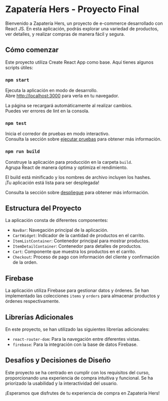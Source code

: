 # Zapatería Hers - Proyecto Final

Bienvenido a Zapatería Hers, un proyecto de e-commerce desarrollado con React JS. En esta aplicación, podrás explorar una variedad de productos, ver detalles, y realizar compras de manera fácil y segura.

## Cómo comenzar

Este proyecto utiliza Create React App como base. Aquí tienes algunos scripts útiles:

### `npm start`

Ejecuta la aplicación en modo de desarrollo.\
Abre [http://localhost:3000](http://localhost:3000) para verla en tu navegador.

La página se recargará automáticamente al realizar cambios.\
Puedes ver errores de lint en la consola.

### `npm test`

Inicia el corredor de pruebas en modo interactivo.\
Consulta la sección sobre [ejecutar pruebas](https://facebook.github.io/create-react-app/docs/running-tests) para obtener más información.

### `npm run build`

Construye la aplicación para producción en la carpeta `build`.\
Agrupa React de manera óptima y optimiza el rendimiento.

El build está minificado y los nombres de archivo incluyen los hashes.\
¡Tu aplicación está lista para ser desplegada!

Consulta la sección sobre [despliegue](https://facebook.github.io/create-react-app/docs/deployment) para obtener más información.

## Estructura del Proyecto

La aplicación consta de diferentes componentes:

- `NavBar`: Navegación principal de la aplicación.
- `CartWidget`: Indicador de la cantidad de productos en el carrito.
- `ItemListContainer`: Contenedor principal para mostrar productos.
- `ItemDetailContainer`: Contenedor para detalles de productos.
- `Cart`: Componente que muestra los productos en el carrito.
- `Checkout`: Proceso de pago con información del cliente y confirmación de la orden.

## Firebase

La aplicación utiliza Firebase para gestionar datos y órdenes. Se han implementado las colecciones `items` y `orders` para almacenar productos y órdenes respectivamente.

## Librerías Adicionales

En este proyecto, se han utilizado las siguientes librerías adicionales:

- `react-router-dom`: Para la navegación entre diferentes vistas.
- `firebase`: Para la integración con la base de datos Firebase.

## Desafíos y Decisiones de Diseño

Este proyecto se ha centrado en cumplir con los requisitos del curso, proporcionando una experiencia de compra intuitiva y funcional. Se ha priorizado la usabilidad y la interactividad del usuario.

¡Esperamos que disfrutes de tu experiencia de compra en Zapatería Hers!